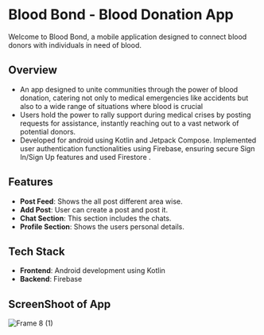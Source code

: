 # Blood Bond - Blood Donation App

Welcome to Blood Bond, a mobile application designed to connect blood donors with individuals in need of blood.

## Overview

- An app designed to unite communities through the power of blood donation, catering not only to medical
emergencies like accidents but also to a wide range of situations where blood is crucial
- Users hold the power to rally support during medical crises by posting requests for assistance, instantly
reaching out to a vast network of potential donors.
- Developed for android using Kotlin and Jetpack Compose. Implemented user authentication functionalities
using Firebase, ensuring secure Sign In/Sign Up features and used Firestore .

## Features

- **Post Feed**: Shows the all post different area wise.
- **Add Post**: User can create a post and post it.
- **Chat Section**: This section includes the chats.
- **Profile Section**: Shows the users personal details.

## Tech Stack

- **Frontend**: Android development using Kotlin
- **Backend**: Firebase

## ScreenShoot of App
![Frame 8 (1)](https://github.com/Ad12-Ad/BloodBond/assets/76468958/707e9866-2256-4f18-b5df-bfc42db26a56)

